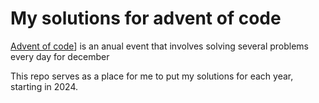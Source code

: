 # My solutions for advent of code

[Advent of code](https://adventofcode.com/)] is an anual event that involves solving several problems every day for december

This repo serves as a place for me to put my solutions for each year, starting in 2024.
